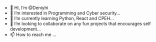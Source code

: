 - 👋 Hi, I’m @Deniyhi
- 👀 I’m interested in Programming and Cyber security...
- 🌱 I’m currently learning Python, React and CPEH...
- 💞️ I’m looking to collaborate on any fun projects that encourages self development...
- 📫 How to reach me ...

<!---
Deniyhi/Deniyhi is a ✨ special ✨ repository because its `README.md` (this file) appears on your GitHub profile.
You can click the Preview link to take a look at your changes.
--->
